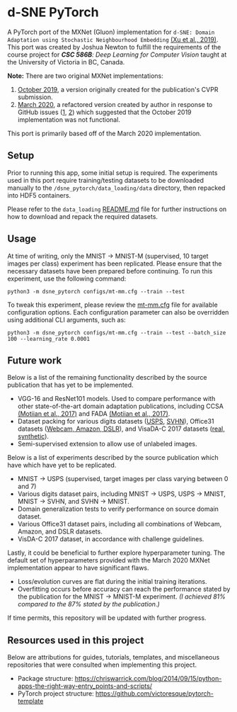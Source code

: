 # d-SNE PyTorch

A PyTorch port of the MXNet (Gluon) implementation for `d-SNE: Domain Adaptation using Stochastic Neighbourhood Embedding` [(Xu et al., 2019)](https://arxiv.org/abs/1905.12775). This port was created by Joshua Newton to fulfill the requirements of the course project for _**CSC 586B**: Deep Learning for Computer Vision_ taught at the University of Victoria in BC, Canada.

**Note:** There are two original MXNet implementations: 

1. [October 2019](https://github.com/ShownX/d-SNE), a version originally created for the publication's CVPR submission.
2. [March 2020](https://github.com/ShownX/d-SNE), a refactored version created by author in response to GitHub issues ([1](https://github.com/aws-samples/d-SNE/issues/13), [2](https://github.com/aws-samples/d-SNE/issues/7)) which suggested that the October 2019 implementation was not functional. 

This port is primarily based off of the March 2020 implementation. 

## Setup

Prior to running this app, some initial setup is required. The experiments used in this port require training/testing datasets to be downloaded manually to the `/dsne_pytorch/data_loading/data` directory, then repacked into HDF5 containers. 

Please refer to the `data_loading` [README.md](dsne_pytorch/data_loading/data/README.md) file for further instructions on how to download and repack the required datasets.

## Usage

At time of writing, only the MNIST -> MNIST-M (supervised, 10 target images per class) experiment has been replicated. Please ensure that the necessary datasets have been prepared before continuing. To run this experiment, use the following command: 

```
python3 -m dsne_pytorch configs/mt-mm.cfg --train --test
```

To tweak this experiment, please review the [mt-mm.cfg](/dsne_pytorch/configs/mt-mm.cfg) file for available configuration options. Each configuration parameter can also be overridden using additional CLI arguments, such as:

```
python3 -m dsne_pytorch configs/mt-mm.cfg --train --test --batch_size 100 --learning_rate 0.0001
```

## Future work

Below is a list of the remaining functionality described by the source publication that has yet to be implemented. 

* VGG-16 and ResNet101 models. Used to compare performance with other state-of-the-art domain adaptation publications, including CCSA [(Motiian et al., 2017)](https://arxiv.org/abs/1709.10190) and FADA [(Motiian et al., 2017)](https://arxiv.org/abs/1711.02536).
* Dataset packing for various digits datasets ([USPS](https://www.kaggle.com/bistaumanga/usps-dataset), [SVHN](http://ufldl.stanford.edu/housenumbers/)), Office31 datasets ([Webcam, Amazon, DSLR](https://people.eecs.berkeley.edu/~jhoffman/domainadapt/)), and VisaDA-C 2017 datasets ([real, synthetic](https://ai.bu.edu/visda-2017/)). 
* Semi-supervised extension to allow use of unlabeled images.

Below is a list of experiments described by the source publication which have which have yet to be replicated.
* MNIST -> USPS (supervised, target images per class varying between 0 and 7)
* Various digits dataset pairs, including MNIST -> USPS, USPS -> MNIST, MNIST -> SVHN, and SVHN -> MNIST.
* Domain generalization tests to verify performance on source domain dataset.
* Various Office31 dataset pairs, including all combinations of Webcam, Amazon, and DSLR datasets.
* VisDA-C 2017 dataset, in accordance with challenge guidelines.

Lastly, it could be beneficial to further explore hyperparameter tuning. The default set of hyperparameters provided with the March 2020 MXNet implementation appear to have significant flaws.
* Loss/evolution curves are flat during the initial training iterations.
* Overfitting occurs before accuracy can reach the performance stated by the publication for the MNIST -> MNIST-M experiment. _(I achieved 81% compared to the 87% stated by the publication.)_

If time permits, this repository will be updated with further progress.

## Resources used in this project

Below are attributions for guides, tutorials, templates, and miscellaneous repositories that were consulted when implementing this project. 

* Package structure: https://chriswarrick.com/blog/2014/09/15/python-apps-the-right-way-entry_points-and-scripts/
* PyTorch project structure: https://github.com/victoresque/pytorch-template
